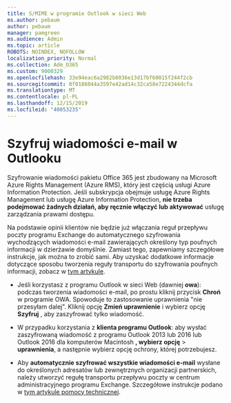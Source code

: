 ```yaml
---
title: S/MIME w programie Outlook w sieci Web
ms.author: pebaum
author: pebaum
manager: pamgreen
ms.audience: Admin
ms.topic: article
ROBOTS: NOINDEX, NOFOLLOW
localization_priority: Normal
ms.collection: Adm_O365
ms.custom: 9000329
ms.openlocfilehash: 33e94eac6a2982b8036e13d17bf60015f244f2cb
ms.sourcegitcommit: 0f0186044a3597e42ad14c32ca58e7224344dcfa
ms.translationtype: MT
ms.contentlocale: pl-PL
ms.lasthandoff: 12/15/2019
ms.locfileid: "40053235"
---
```

# <a name="encrypt-email-messages-in-outlook"></a>Szyfruj wiadomości e-mail w Outlooku

Szyfrowanie wiadomości pakietu Office 365 jest zbudowany na Microsoft Azure Rights Management (Azure RMS), który jest częścią usługi Azure Information Protection. Jeśli subskrypcja obejmuje usługę Azure Rights Management lub usługę Azure Information Protection, **nie trzeba podejmować żadnych działań, aby ręcznie włączyć lub aktywować** usługę zarządzania prawami dostępu.

Na podstawie opinii klientów nie będzie już włączania reguł przepływu poczty programu Exchange do automatycznego szyfrowania wychodzących wiadomości e-mail zawierających określony typ poufnych informacji w dzierżawie domyślnie. Zamiast tego, zapewniamy szczegółowe instrukcje, jak można to zrobić sami. Aby uzyskać dodatkowe informacje dotyczące sposobu tworzenia reguły transportu do szyfrowania poufnych informacji, zobacz w [tym artykule](https://aka.ms/OmeEtr).

- Jeśli korzystasz z programu Outlook w sieci Web (dawniej **owa**): podczas tworzenia wiadomości e-mail, po prostu kliknij przycisk **Chroń** w programie OWA. Spowoduje to zastosowanie uprawnienia "nie przesyłam dalej". Kliknij opcję **Zmień uprawnienie** i wybierz opcję **Szyfruj** , aby zaszyfrować tylko wiadomość.

- W przypadku korzystania z **klienta programu Outlook**: aby wysłać zaszyfrowaną wiadomość z programu Outlook 2013 lub 2016 lub Outlook 2016 dla komputerów Macintosh **, wybierz opcję** > **uprawnienia**, a następnie wybierz opcję ochrony, której potrzebujesz.

- Aby **automatycznie szyfrować wszystkie wiadomości e-mail** wysłane do określonych adresatów lub zewnętrznych organizacji partnerskich, należy utworzyć regułę transportu przepływu poczty w centrum administracyjnego programu Exchange. Szczegółowe instrukcje podano w [tym artykule pomocy technicznej](https://docs.microsoft.com/office365/securitycompliance/define-mail-flow-rules-to-encrypt-email#create-a-mail-flow-rule-to-encrypt-email-messages-with-the-new-ome-capabilities).

